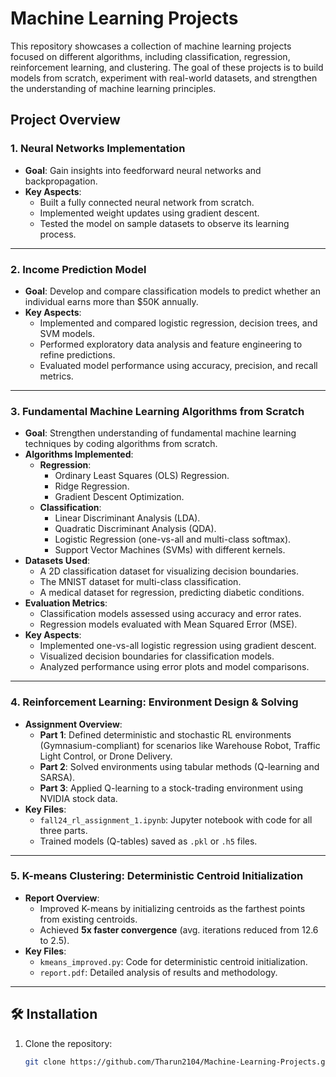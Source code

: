 # **Machine Learning Projects**

This repository showcases a collection of machine learning projects focused on different algorithms, including classification, regression, reinforcement learning, and clustering. The goal of these projects is to build models from scratch, experiment with real-world datasets, and strengthen the understanding of machine learning principles.

## **Project Overview**

### 1. **Neural Networks Implementation**
- **Goal**: Gain insights into feedforward neural networks and backpropagation.
- **Key Aspects**:
  - Built a fully connected neural network from scratch.
  - Implemented weight updates using gradient descent.
  - Tested the model on sample datasets to observe its learning process.

---

### 2. **Income Prediction Model**
- **Goal**: Develop and compare classification models to predict whether an individual earns more than $50K annually.
- **Key Aspects**:
  - Implemented and compared logistic regression, decision trees, and SVM models.
  - Performed exploratory data analysis and feature engineering to refine predictions.
  - Evaluated model performance using accuracy, precision, and recall metrics.

---

### 3. **Fundamental Machine Learning Algorithms from Scratch**
- **Goal**: Strengthen understanding of fundamental machine learning techniques by coding algorithms from scratch.
- **Algorithms Implemented**:
  - **Regression**:
    - Ordinary Least Squares (OLS) Regression.
    - Ridge Regression.
    - Gradient Descent Optimization.
  - **Classification**:
    - Linear Discriminant Analysis (LDA).
    - Quadratic Discriminant Analysis (QDA).
    - Logistic Regression (one-vs-all and multi-class softmax).
    - Support Vector Machines (SVMs) with different kernels.
- **Datasets Used**:
  - A 2D classification dataset for visualizing decision boundaries.
  - The MNIST dataset for multi-class classification.
  - A medical dataset for regression, predicting diabetic conditions.
- **Evaluation Metrics**:
  - Classification models assessed using accuracy and error rates.
  - Regression models evaluated with Mean Squared Error (MSE).
- **Key Aspects**:
  - Implemented one-vs-all logistic regression using gradient descent.
  - Visualized decision boundaries for classification models.
  - Analyzed performance using error plots and model comparisons.

---

### 4. **Reinforcement Learning: Environment Design & Solving**
- **Assignment Overview**:
  - **Part 1**: Defined deterministic and stochastic RL environments (Gymnasium-compliant) for scenarios like Warehouse Robot, Traffic Light Control, or Drone Delivery.
  - **Part 2**: Solved environments using tabular methods (Q-learning and SARSA).
  - **Part 3**: Applied Q-learning to a stock-trading environment using NVIDIA stock data.
- **Key Files**:
  - `fall24_rl_assignment_1.ipynb`: Jupyter notebook with code for all three parts.
  - Trained models (Q-tables) saved as `.pkl` or `.h5` files.

---

### 5. **K-means Clustering: Deterministic Centroid Initialization**
- **Report Overview**:
  - Improved K-means by initializing centroids as the farthest points from existing centroids.
  - Achieved **5x faster convergence** (avg. iterations reduced from 12.6 to 2.5).
- **Key Files**:
  - `kmeans_improved.py`: Code for deterministic centroid initialization.
  - `report.pdf`: Detailed analysis of results and methodology.

---

## 🛠️ Installation
1. Clone the repository:
   ```bash
   git clone https://github.com/Tharun2104/Machine-Learning-Projects.git
